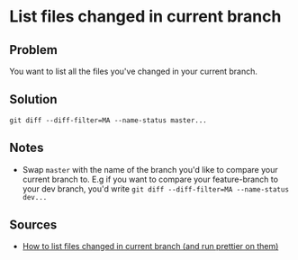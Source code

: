 # List files changed in current branch


## Problem
<!-- 
What do you want to achieve?
-->

You want to list all the files you've changed in your current branch.


## Solution
<!-- 
How do you do it>
-->

```commandline
git diff --diff-filter=MA --name-status master...
```


## Notes
<!-- 
The how, why, any caveats?
-->

- Swap `master` with the name of the branch you'd like to compare your current branch to. E.g if you want to compare your feature-branch to your dev branch, you'd write `git diff --diff-filter=MA --name-status dev...`

## Sources
<!-- 
What links, blogs, articles helped you achieve this
-->
- [How to list files changed in current branch (and run prettier on them)](https://dev.to/darraghor/how-to-list-files-changed-in-current-branch-and-run-prettier-on-them-38oe)
